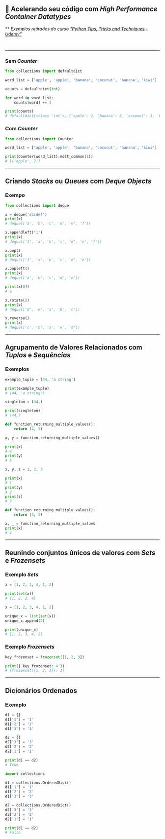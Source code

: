 ## 🚀 Acelerando seu código com *High Performance Container Datatypes*

** *Exemplos retirados do curso ["Python Tips, Tricks and Techniques - Udemy"](https://www.udemy.com/course/python-tips-tricks-and-techniques)*

<br>

* * *
### Sem *Counter*
```python
from collections import defaultdict

word_list = ['apple', 'apple', 'banana', 'coconut', 'banana', 'kiwi']

counts = defaultdict(int)

for word in word_list:
	counts[word] += 1

print(counts)
# defaultdict(<class 'int'>, {'apple': 2, 'banana': 2, 'coconut': 1, 'kiwi': 1})
```

### Com *Counter*
```python
from collections import Counter

word_list = ['apple', 'apple', 'banana', 'coconut', 'banana', 'kiwi']

print(Counter(word_list).most_common(1))
# [('apple', 2)]
```

* * *

## Criando *Stacks* ou *Queues* com *Deque Objects*

### Exempo
```python
from collections import deque

x = deque('abcdef')
print(x)
# deque(['a', 'b', 'c', 'd', 'e', 'f'])

x.appendleft('1')
print(x)
# deque(['1', 'a', 'b', 'c', 'd', 'e', 'f'])

x.pop()
print(x)
# deque(['1', 'a', 'b', 'c', 'd', 'e'])

x.popleft()
print(x)
# deque(['a', 'b', 'c', 'd', 'e'])

print(x[0])
# a

x.rotate(2)
print(x)
# deque(['d', 'e', 'a', 'b', 'c'])

x.reverse()
print(x)
# deque(['c', 'b', 'a', 'e', 'd'])
```

* * *
## Agrupamento de Valores Relacionados com *Tuplas* e *Sequências*

### Exemplos

```python
example_tuple = (44, 'a string')

print(example_tuple)
# (44, 'a string')
```

```python
singleton = (44,)

print(singleton)
# (44,)
```

```python
def function_returning_multiple_values():
	return (4, 5)

x, y = function_returning_multiple_values()

print(x)
# 4
print(y)
# 5
```

```python
x, y, z = 1, 2, 3

print(x)
# 1
print(y)
# 2
print(z)
# 3
```

```python
def function_returning_multiple_values():
	return (4, 5)

x, _ = function_returning_multiple_values
print(x)
# 4
```

* * *
## Reunindo conjuntos únicos de valores com *Sets* e *Frozensets*

### Exemplo *Sets*
```python
x = [1, 2, 3, 4, 1, 2]

print(set(x))
# {1, 2, 3, 4}
```

```python
x = [1, 2, 3, 4, 1, 2]

unique_x = list(set(x))
unique_x.append(2)

print(unique_x)
# [1, 2, 3, 4, 2]
```

### Exemplo *Frozensets*
```python
key_frozenset = frozenset([1, 2, 3])

print({ key_frozenset: 4 })
# {frozenset({1, 2, 3}): 1}
```

* * *

## Dicionários Ordenados

### Exemplo
```python
d1 = {}
d1['1'] = '1'
d1['2'] = '2'
d1['3'] = '3'

d2 = {}
d2['3'] = '3'
d2['2'] = '2'
d2['1'] = '1'

print(d1 == d2)
# True
```

```python
import collections

d1 = collections.OrderedDict()
d1['1'] = '1'
d1['2'] = '2'
d1['3'] = '3'

d2 = collections.OrderedDict()
d2['3'] = '3'
d2['2'] = '2'
d2['1'] = '1'

print(d1 == d2)
# False
```